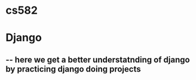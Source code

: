# cs582
# Django
--
here we get a better understatnding of django
by practicing django doing projects
--
